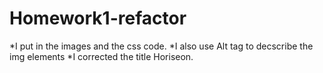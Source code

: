 # Homework1-refactor
*I put in the images and the css code.
*I also use Alt tag to decscribe the img elements 
*I corrected the title Horiseon.
